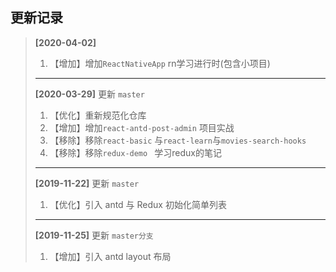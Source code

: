 ## 更新记录


>**[2020-04-02]** 
>
>1. 【增加】增加`ReactNativeApp`  rn学习进行时(包含小项目)
>
>---
>
>
>
>**[2020-03-29]** 更新 `master`
>
>1. 【优化】重新规范化仓库
>2. 【增加】增加`react-antd-post-admin` 项目实战
>3. 【移除】移除`react-basic` 与`react-learn`与`movies-search-hooks`
>4. 【移除】移除`redux-demo ` 学习redux的笔记
>
>-----
>
>
>
>**[2019-11-22]** 更新 `master`
>
>1. 【优化】引入 antd 与 Redux 初始化简单列表
>
>------
>
>**[2019-11-25]** 更新 `master分支`
>
>1. 【增加】引入 antd layout 布局